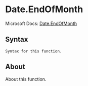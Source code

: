 ---
---

# Date.EndOfMonth

Microsoft Docs: [Date.EndOfMonth](https://docs.microsoft.com/en-us/powerquery-m/date-endofmonth)

## Syntax

```
Syntax for this function.
```

## About

About this function.

